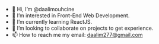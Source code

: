 - 👋 Hi, I’m @daalimouhcine
- 👀 I’m interested in Front-End Web Development.
- 🌱 I’m currently learning ReactJS.
- 💞️ I’m looking to collaborate on projects to get experience.
- 📫 How to reach me my email: daalim277@gmail.com

